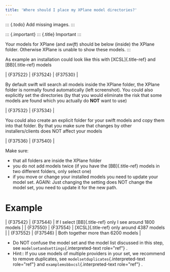 ```yaml
---
title: 'Where should I place my XPlane model directories?'
---
```


::: {.todo}
Add missing images.
:::

::: {.important}
::: {.title}
Important
:::

Your models for XPlane (and *swift*) should be below (inside) the XPlane
folder. Otherwise XPlane is unable to show these models.
:::

As example an installation could look like this with [XCSL]{.title-ref}
and [BB]{.title-ref} models

| {F37522} \| {F37524} \| {F37530} \|

By default swift will search all models inside the XPlane folder, the
XPlane folder is normally found automatically (left screenshot). You
could also explicitly set the directories (by that you would eliminate
the risk that some models are found which you actually do **NOT** want
to use)

| {F37532} \| {F37534} \|

You could also create an explicit folder for your swift models and copy
them into that folder. By that you make sure that changes by other
installers/clients does NOT affect your models

| {F37536} \| {F37540} \|

Make sure:

-   that all folders are inside the XPlane folder
-   you do not add models twice (if you have the [BB]{.title-ref} models
    in two different folders, only select one)
-   if you move or change your installed models you need to update your
    model set. AGAIN: Just changing the setting does NOT change the
    model set, you need to update it for the new path.

Example
=======

| {F37542} \| {F37544} \| If I select [BB]{.title-ref} only I see around
  1800 models \|
| {F37550} \| {F37554} \| [XCSL]{.title-ref} only around 4387 models \|
| {F37552} \| {F37546} \| Both together more than 6200 models \|

-   Do NOT confuse the model set and the model list discussed in this
    step, see `modelsetandsettings`{.interpreted-text role="ref"} .
-   Hint:: If you use models of multiple providers in your set, we
    recommend to remove duplicates, see
    `modelsetduplicates`{.interpreted-text role="ref"} and
    `examplemsbbxcsl`{.interpreted-text role="ref"} .
